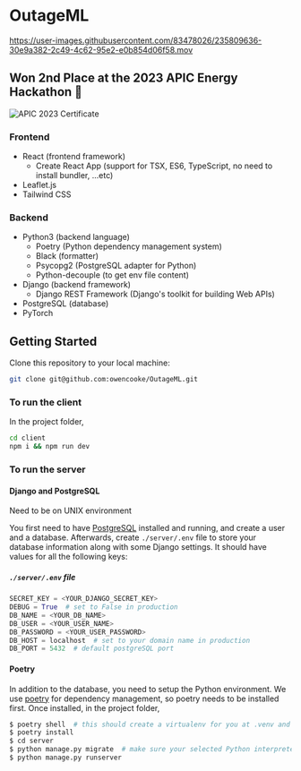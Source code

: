 # OutageML

https://user-images.githubusercontent.com/83478026/235809636-30e9a382-2c49-4c62-95e2-e0b854d06f58.mov

## Won 2nd Place at the 2023 APIC Energy Hackathon 🎉

![APIC 2023 Certificate](https://github.com/owencooke/OutageML/assets/90405643/b8b590c8-af9d-4e12-9477-05bb225ed6f8)



### Frontend

- React (frontend framework)
  - Create React App (support for TSX, ES6, TypeScript, no need to install bundler, ...etc)
- Leaflet.js
- Tailwind CSS

### Backend

- Python3 (backend language)
  - Poetry (Python dependency management system)
  - Black (formatter)
  - Psycopg2 (PostgreSQL adapter for Python)
  - Python-decouple (to get env file content)
- Django (backend framework)
  - Django REST Framework (Django's toolkit for building Web APIs)
- PostgreSQL (database)
- PyTorch

## Getting Started
Clone this repository to your local machine:

```bash
git clone git@github.com:owencooke/OutageML.git
```

### To run the client

In the project folder,

```bash
cd client
npm i && npm run dev
```

### To run the server

#### Django and PostgreSQL

Need to be on UNIX environment

You first need to have [PostgreSQL](https://www.postgresql.org/download/) installed and running, and create a user and a database. Afterwards, create `./server/.env` file to store your database information along with some Django settings. It should have values for all the following keys:

##### `./server/.env` file

```python
SECRET_KEY = <YOUR_DJANGO_SECRET_KEY>
DEBUG = True  # set to False in production
DB_NAME = <YOUR_DB_NAME>
DB_USER = <YOUR_USER_NAME>
DB_PASSWORD = <YOUR_USER_PASSWORD>
DB_HOST = localhost  # set to your domain name in production
DB_PORT = 5432  # default postgreSQL port
```

#### Poetry

In addition to the database, you need to setup the Python environment. We use [poetry](https://python-poetry.org/docs/#installation) for dependency management, so poetry needs to be installed first. Once installed, in the project folder,

```bash
$ poetry shell  # this should create a virtualenv for you at .venv and start using it
$ poetry install
$ cd server
$ python manage.py migrate  # make sure your selected Python interpreter is the one in .venv
$ python manage.py runserver
```
